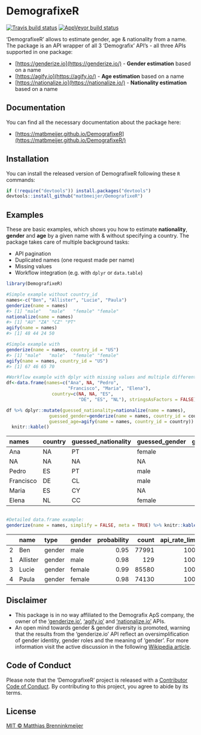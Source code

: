 
<!-- README.md is generated from README.Rmd. Please edit that file -->

# DemografixeR

<!-- badges: start -->

[![Travis build
status](https://travis-ci.org/matbmeijer/DemografixeR.svg?branch=master)](https://travis-ci.org/matbmeijer/DemografixeR)
[![AppVeyor build
status](https://ci.appveyor.com/api/projects/status/github/matbmeijer/DemografixeR?branch=master&svg=true)](https://ci.appveyor.com/project/matbmeijer/DemografixeR)
<!-- badges: end -->

‘DemografixeR’ allows to estimate gender, age & nationality from a name.
The package is an API wrapper of all 3 ‘Demografix’ API’s - all three
APIs supported in one package:

  - [https://genderize.io](https://genderize.io/) - **Gender
    estimation** based on a name
  - [https://agify.io](https://agify.io/) - **Age estimation** based on
    a name
  - [https://nationalize.io](https://nationalize.io/) - **Nationality
    estimation** based on a name

## Documentation

You can find all the necessary documentation about the package
    here:

  - [https://matbmeijer.github.io/DemografixeR](https://matbmeijer.github.io/DemografixeR/)

## Installation

You can install the released version of DemografixeR following these `R`
commands:

``` r
if (!require("devtools")) install.packages("devtools")
devtools::install_github("matbmeijer/DemografixeR")
```

## Examples

These are basic examples, which shows you how to estimate
**nationality**, **gender** and **age** by a given name with & without
specifying a country. The package takes care of multiple background
tasks:

  - API pagination
  - Duplicated names (one request made per name)
  - Missing values
  - Workflow integration (e.g. with `dplyr` or `data.table`)

<!-- end list -->

``` r
library(DemografixeR)

#Simple example without country_id
names<-c("Ben", "Allister", "Lucie", "Paula")
genderize(name = names)
#> [1] "male"   "male"   "female" "female"
nationalize(name = names)
#> [1] "AU" "ZA" "CZ" "PT"
agify(name = names)
#> [1] 48 44 24 50

#Simple example with
genderize(name = names, country_id = "US")
#> [1] "male"   "male"   "female" "female"
agify(name = names, country_id = "US")
#> [1] 67 46 65 70

#Workflow example with dplyr with missing values and multiple different countries
df<-data.frame(names=c("Ana", NA, "Pedro",
                       "Francisco", "Maria", "Elena"),
                 country=c(NA, NA, "ES",
                           "DE", "ES", "NL"), stringsAsFactors = FALSE)

df %>% dplyr::mutate(guessed_nationality=nationalize(name = names),
                guessed_gender=genderize(name = names, country_id = country),
                guessed_age=agify(name = names, country_id = country)) %>% 
  knitr::kable()
```

| names     | country | guessed\_nationality | guessed\_gender | guessed\_age |
| :-------- | :------ | :------------------- | :-------------- | -----------: |
| Ana       | NA      | PT                   | female          |           58 |
| NA        | NA      | NA                   | NA              |           NA |
| Pedro     | ES      | PT                   | male            |           69 |
| Francisco | DE      | CL                   | male            |           58 |
| Maria     | ES      | CY                   | NA              |           59 |
| Elena     | NL      | CC                   | female          |           69 |

``` r

#Detailed data.frame example:
genderize(name = names, simplify = FALSE, meta = TRUE) %>% knitr::kable()
```

|   | name     | type   | gender | probability | count | api\_rate\_limit | api\_rate\_remaining | api\_rate\_reset | api\_request\_timestamp |
| - | :------- | :----- | :----- | ----------: | ----: | ---------------: | -------------------: | ---------------: | :---------------------- |
| 2 | Ben      | gender | male   |        0.95 | 77991 |             1000 |                  764 |            29103 | 2020-04-14 15:54:56     |
| 1 | Allister | gender | male   |        0.98 |   129 |             1000 |                  764 |            29103 | 2020-04-14 15:54:56     |
| 3 | Lucie    | gender | female |        0.99 | 85580 |             1000 |                  764 |            29103 | 2020-04-14 15:54:56     |
| 4 | Paula    | gender | female |        0.98 | 74130 |             1000 |                  764 |            29103 | 2020-04-14 15:54:56     |

## Disclaimer

  - This package is in no way affiliated to the Demografix ApS company,
    the owner of the [‘genderize.io’](https://genderize.io/),
    [‘agify.io’](https://agify.io/) and
    [‘nationalize.io’](https://nationalize.io/) APIs.
  - An open mind towards gender & gender diversity is promoted, warning
    that the results from the ‘genderize.io’ API reflect an
    oversimplification of gender identity, gender roles and the meaning
    of ‘gender’. For more information visit the active discussion in the
    following [Wikipedia article](https://en.wikipedia.org/wiki/Gender).

## Code of Conduct

Please note that the ‘DemografixeR’ project is released with a
[Contributor Code of Conduct](CODE_OF_CONDUCT.md). By contributing to
this project, you agree to abide by its terms.

## License

[MIT © Matthias Brenninkmeijer](LICENSE.md)
